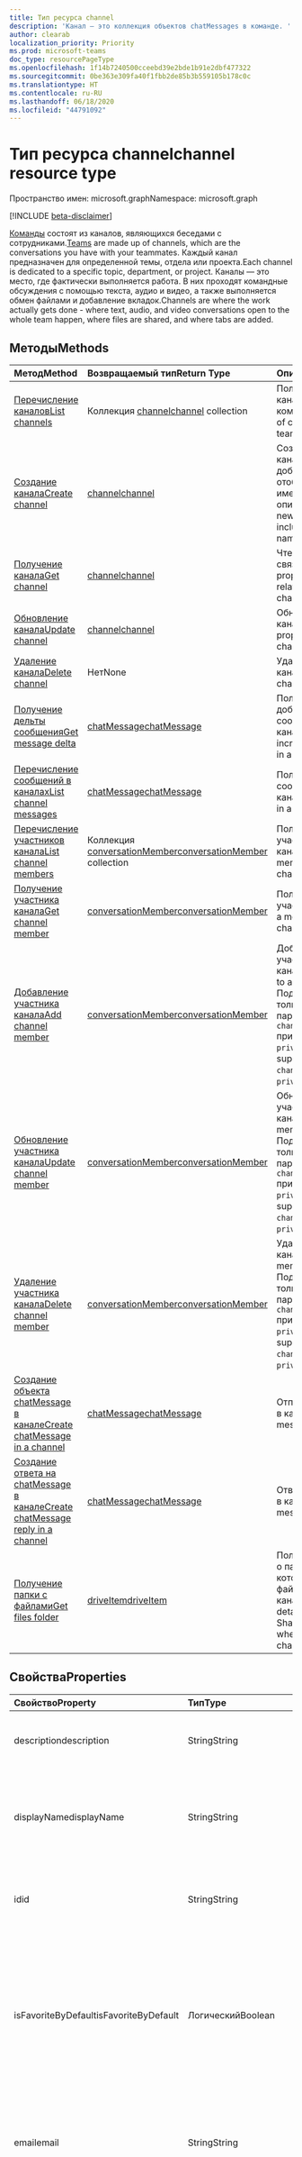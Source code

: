 ```yaml
---
title: Тип ресурса channel
description: 'Канал — это коллекция объектов chatMessages в команде. '
author: clearab
localization_priority: Priority
ms.prod: microsoft-teams
doc_type: resourcePageType
ms.openlocfilehash: 1f14b7240500cceebd39e2bde1b91e2dbf477322
ms.sourcegitcommit: 0be363e309fa40f1fbb2de85b3b559105b178c0c
ms.translationtype: HT
ms.contentlocale: ru-RU
ms.lasthandoff: 06/18/2020
ms.locfileid: "44791092"
---
```

# <a name="channel-resource-type"></a><span data-ttu-id="41279-103">Тип ресурса channel</span><span class="sxs-lookup"><span data-stu-id="41279-103">channel resource type</span></span>

<span data-ttu-id="41279-104">Пространство имен: microsoft.graph</span><span class="sxs-lookup"><span data-stu-id="41279-104">Namespace: microsoft.graph</span></span>

[!INCLUDE [beta-disclaimer](../../includes/beta-disclaimer.md)]

<span data-ttu-id="41279-105">[Команды](../resources/team.md) состоят из каналов, являющихся беседами с сотрудниками.</span><span class="sxs-lookup"><span data-stu-id="41279-105">[Teams](../resources/team.md) are made up of channels, which are the conversations you have with your teammates.</span></span> <span data-ttu-id="41279-106">Каждый канал предназначен для определенной темы, отдела или проекта.</span><span class="sxs-lookup"><span data-stu-id="41279-106">Each channel is dedicated to a specific topic, department, or project.</span></span> <span data-ttu-id="41279-107">Каналы — это место, где фактически выполняется работа. В них проходят командные обсуждения с помощью текста, аудио и видео, а также выполняется обмен файлами и добавление вкладок.</span><span class="sxs-lookup"><span data-stu-id="41279-107">Channels are where the work actually gets done - where text, audio, and video conversations open to the whole team happen, where files are shared, and where tabs are added.</span></span>

## <a name="methods"></a><span data-ttu-id="41279-108">Методы</span><span class="sxs-lookup"><span data-stu-id="41279-108">Methods</span></span>

| <span data-ttu-id="41279-109">Метод</span><span class="sxs-lookup"><span data-stu-id="41279-109">Method</span></span>       | <span data-ttu-id="41279-110">Возвращаемый тип</span><span class="sxs-lookup"><span data-stu-id="41279-110">Return Type</span></span>  |<span data-ttu-id="41279-111">Описание</span><span class="sxs-lookup"><span data-stu-id="41279-111">Description</span></span>|
|:---------------|:--------|:----------|
|[<span data-ttu-id="41279-112">Перечисление каналов</span><span class="sxs-lookup"><span data-stu-id="41279-112">List channels</span></span>](../api/channel-list.md) | <span data-ttu-id="41279-113">Коллекция [channel](channel.md)</span><span class="sxs-lookup"><span data-stu-id="41279-113">[channel](channel.md) collection</span></span> | <span data-ttu-id="41279-114">Получение списка каналов в команде.</span><span class="sxs-lookup"><span data-stu-id="41279-114">Get the list of channels in this team.</span></span>|
|[<span data-ttu-id="41279-115">Создание канала</span><span class="sxs-lookup"><span data-stu-id="41279-115">Create channel</span></span>](../api/channel-post.md) | [<span data-ttu-id="41279-116">channel</span><span class="sxs-lookup"><span data-stu-id="41279-116">channel</span></span>](channel.md) | <span data-ttu-id="41279-117">Создание нового канала путем добавления отображаемого имени и описания.</span><span class="sxs-lookup"><span data-stu-id="41279-117">Create a new channel by including the display name and description.</span></span>|
|[<span data-ttu-id="41279-118">Получение канала</span><span class="sxs-lookup"><span data-stu-id="41279-118">Get channel</span></span>](../api/channel-get.md) | [<span data-ttu-id="41279-119">channel</span><span class="sxs-lookup"><span data-stu-id="41279-119">channel</span></span>](channel.md) | <span data-ttu-id="41279-120">Чтение свойств и связей канала.</span><span class="sxs-lookup"><span data-stu-id="41279-120">Read properties and relationships of the channel.</span></span>|
|[<span data-ttu-id="41279-121">Обновление канала</span><span class="sxs-lookup"><span data-stu-id="41279-121">Update channel</span></span>](../api/channel-patch.md) | [<span data-ttu-id="41279-122">channel</span><span class="sxs-lookup"><span data-stu-id="41279-122">channel</span></span>](channel.md) | <span data-ttu-id="41279-123">Обновление свойств канала.</span><span class="sxs-lookup"><span data-stu-id="41279-123">Update properties of the channel.</span></span>|
|[<span data-ttu-id="41279-124">Удаление канала</span><span class="sxs-lookup"><span data-stu-id="41279-124">Delete channel</span></span>](../api/channel-delete.md) | <span data-ttu-id="41279-125">Нет</span><span class="sxs-lookup"><span data-stu-id="41279-125">None</span></span> | <span data-ttu-id="41279-126">Удаление канала.</span><span class="sxs-lookup"><span data-stu-id="41279-126">Delete a channel.</span></span>|
|[<span data-ttu-id="41279-127">Получение дельты сообщения</span><span class="sxs-lookup"><span data-stu-id="41279-127">Get message delta</span></span>](../api/chatmessage-delta.md)  | [<span data-ttu-id="41279-128">chatMessage</span><span class="sxs-lookup"><span data-stu-id="41279-128">chatMessage</span></span>](../resources/chatmessage.md) | <span data-ttu-id="41279-129">Получение добавочных сообщений в канале.</span><span class="sxs-lookup"><span data-stu-id="41279-129">Get incremental messages in a channel.</span></span> |
|[<span data-ttu-id="41279-130">Перечисление сообщений в каналах</span><span class="sxs-lookup"><span data-stu-id="41279-130">List channel messages</span></span>](../api/channel-list-messages.md)  | [<span data-ttu-id="41279-131">chatMessage</span><span class="sxs-lookup"><span data-stu-id="41279-131">chatMessage</span></span>](../resources/chatmessage.md) | <span data-ttu-id="41279-132">Получение сообщений в канале</span><span class="sxs-lookup"><span data-stu-id="41279-132">Get messages in a channel</span></span> |
|[<span data-ttu-id="41279-133">Перечисление участников канала</span><span class="sxs-lookup"><span data-stu-id="41279-133">List channel members</span></span>](../api/conversationmember-list.md)| <span data-ttu-id="41279-134">Коллекция [conversationMember](conversationmember.md)</span><span class="sxs-lookup"><span data-stu-id="41279-134">[conversationMember](conversationmember.md) collection</span></span>| <span data-ttu-id="41279-135">Получение списка участников канала.</span><span class="sxs-lookup"><span data-stu-id="41279-135">List the members of a channel.</span></span> |
|[<span data-ttu-id="41279-136">Получение участника канала</span><span class="sxs-lookup"><span data-stu-id="41279-136">Get channel member</span></span>](../api/conversationmember-get.md)| [<span data-ttu-id="41279-137">conversationMember</span><span class="sxs-lookup"><span data-stu-id="41279-137">conversationMember</span></span>](conversationmember.md)| <span data-ttu-id="41279-138">Получение участника канала.</span><span class="sxs-lookup"><span data-stu-id="41279-138">Get a member of a channel.</span></span> |
|[<span data-ttu-id="41279-139">Добавление участника канала</span><span class="sxs-lookup"><span data-stu-id="41279-139">Add channel member</span></span>](../api/conversationmember-add.md) | [<span data-ttu-id="41279-140">conversationMember</span><span class="sxs-lookup"><span data-stu-id="41279-140">conversationMember</span></span>](conversationmember.md)| <span data-ttu-id="41279-141">Добавление участника в канал.</span><span class="sxs-lookup"><span data-stu-id="41279-141">Add a member to a channel.</span></span> <span data-ttu-id="41279-142">Поддерживается, только если параметру `channelType` присвоено значение `private`.</span><span class="sxs-lookup"><span data-stu-id="41279-142">Only supported for `channelType` of `private`.</span></span>|
|[<span data-ttu-id="41279-143">Обновление участника канала</span><span class="sxs-lookup"><span data-stu-id="41279-143">Update channel member</span></span>](../api/conversationmember-update.md) | [<span data-ttu-id="41279-144">conversationMember</span><span class="sxs-lookup"><span data-stu-id="41279-144">conversationMember</span></span>](conversationmember.md)| <span data-ttu-id="41279-145">Обновление участника канала.</span><span class="sxs-lookup"><span data-stu-id="41279-145">Update a member of a channel.</span></span> <span data-ttu-id="41279-146">Поддерживается, только если параметру `channelType` присвоено значение `private`.</span><span class="sxs-lookup"><span data-stu-id="41279-146">Only supported for `channelType` of `private`.</span></span>|
|[<span data-ttu-id="41279-147">Удаление участника канала</span><span class="sxs-lookup"><span data-stu-id="41279-147">Delete channel member</span></span>](../api/conversationmember-delete.md) | [<span data-ttu-id="41279-148">conversationMember</span><span class="sxs-lookup"><span data-stu-id="41279-148">conversationMember</span></span>](conversationmember.md)| <span data-ttu-id="41279-149">Удаление участника канала.</span><span class="sxs-lookup"><span data-stu-id="41279-149">Delete a member of a channel.</span></span> <span data-ttu-id="41279-150">Поддерживается, только если параметру `channelType` присвоено значение `private`.</span><span class="sxs-lookup"><span data-stu-id="41279-150">Only supported for `channelType` of `private`.</span></span>|
|[<span data-ttu-id="41279-151">Создание объекта chatMessage в канале</span><span class="sxs-lookup"><span data-stu-id="41279-151">Create chatMessage in a channel</span></span>](../api/channel-post-messages.md) | [<span data-ttu-id="41279-152">chatMessage</span><span class="sxs-lookup"><span data-stu-id="41279-152">chatMessage</span></span>](../resources/chatmessage.md) | <span data-ttu-id="41279-153">Отправка сообщения в канал.</span><span class="sxs-lookup"><span data-stu-id="41279-153">Send a message to a channel.</span></span> |
|[<span data-ttu-id="41279-154">Создание ответа на chatMessage в канале</span><span class="sxs-lookup"><span data-stu-id="41279-154">Create chatMessage reply in a channel</span></span>](../api/channel-post-messagereply.md) | [<span data-ttu-id="41279-155">chatMessage</span><span class="sxs-lookup"><span data-stu-id="41279-155">chatMessage</span></span>](../resources/chatmessage.md) | <span data-ttu-id="41279-156">Ответ на сообщение в канале.</span><span class="sxs-lookup"><span data-stu-id="41279-156">Reply to a message in a channel.</span></span>|
|[<span data-ttu-id="41279-157">Получение папки с файлами</span><span class="sxs-lookup"><span data-stu-id="41279-157">Get files folder</span></span>](../api/driveitem-get.md)| [<span data-ttu-id="41279-158">driveItem</span><span class="sxs-lookup"><span data-stu-id="41279-158">driveItem</span></span>](driveitem.md) | <span data-ttu-id="41279-159">Получение сведений о папке SharePoint, в которой хранятся файлы канала.</span><span class="sxs-lookup"><span data-stu-id="41279-159">Retrieves the details of the SharePoint folder where the files for the channel are stored.</span></span> |

## <a name="properties"></a><span data-ttu-id="41279-160">Свойства</span><span class="sxs-lookup"><span data-stu-id="41279-160">Properties</span></span>

| <span data-ttu-id="41279-161">Свойство</span><span class="sxs-lookup"><span data-stu-id="41279-161">Property</span></span>   | <span data-ttu-id="41279-162">Тип</span><span class="sxs-lookup"><span data-stu-id="41279-162">Type</span></span> |<span data-ttu-id="41279-163">Описание</span><span class="sxs-lookup"><span data-stu-id="41279-163">Description</span></span>|
|:---------------|:--------|:----------|
|<span data-ttu-id="41279-164">description</span><span class="sxs-lookup"><span data-stu-id="41279-164">description</span></span>|<span data-ttu-id="41279-165">String</span><span class="sxs-lookup"><span data-stu-id="41279-165">String</span></span>|<span data-ttu-id="41279-166">Необязательное текстовое описание канала.</span><span class="sxs-lookup"><span data-stu-id="41279-166">Optional textual description for the channel.</span></span>|
|<span data-ttu-id="41279-167">displayName</span><span class="sxs-lookup"><span data-stu-id="41279-167">displayName</span></span>|<span data-ttu-id="41279-168">String</span><span class="sxs-lookup"><span data-stu-id="41279-168">String</span></span>|<span data-ttu-id="41279-169">Имя канала, отображаемое для пользователя в Microsoft Teams.</span><span class="sxs-lookup"><span data-stu-id="41279-169">Channel name as it will appear to the user in Microsoft Teams.</span></span>|
|<span data-ttu-id="41279-170">id</span><span class="sxs-lookup"><span data-stu-id="41279-170">id</span></span>|<span data-ttu-id="41279-171">String</span><span class="sxs-lookup"><span data-stu-id="41279-171">String</span></span>|<span data-ttu-id="41279-172">Уникальный идентификатор канала.</span><span class="sxs-lookup"><span data-stu-id="41279-172">The channel's unique identifier.</span></span> <span data-ttu-id="41279-173">Только для чтения.</span><span class="sxs-lookup"><span data-stu-id="41279-173">Read-only.</span></span>|
|<span data-ttu-id="41279-174">isFavoriteByDefault</span><span class="sxs-lookup"><span data-stu-id="41279-174">isFavoriteByDefault</span></span>|<span data-ttu-id="41279-175">Логический</span><span class="sxs-lookup"><span data-stu-id="41279-175">Boolean</span></span>|<span data-ttu-id="41279-176">Указывает, должен ли канал автоматически помечаться как "Избранное" для всех участников команды.</span><span class="sxs-lookup"><span data-stu-id="41279-176">Indicates whether the channel should automatically be marked 'favorite' for all members of the team.</span></span> <span data-ttu-id="41279-177">Значение по умолчанию: `false`.</span><span class="sxs-lookup"><span data-stu-id="41279-177">Default: `false`.</span></span>|
|<span data-ttu-id="41279-178">email</span><span class="sxs-lookup"><span data-stu-id="41279-178">email</span></span>|<span data-ttu-id="41279-179">String</span><span class="sxs-lookup"><span data-stu-id="41279-179">String</span></span>| <span data-ttu-id="41279-180">Адрес электронной почты для отправки сообщений в канал.</span><span class="sxs-lookup"><span data-stu-id="41279-180">The email address for sending messages to the channel.</span></span> <span data-ttu-id="41279-181">Только для чтения.</span><span class="sxs-lookup"><span data-stu-id="41279-181">Read-only.</span></span>|
|<span data-ttu-id="41279-182">webUrl</span><span class="sxs-lookup"><span data-stu-id="41279-182">webUrl</span></span>|<span data-ttu-id="41279-183">String</span><span class="sxs-lookup"><span data-stu-id="41279-183">String</span></span>|<span data-ttu-id="41279-184">Гиперссылка, ведущая к каналу в Microsoft Teams.</span><span class="sxs-lookup"><span data-stu-id="41279-184">A hyperlink that will go to the channel in Microsoft Teams.</span></span> <span data-ttu-id="41279-185">Это URL-адрес, получаемый при щелчке правой кнопкой мыши по каналу в Microsoft Teams и выборе пункта "Получить ссылку на канал".</span><span class="sxs-lookup"><span data-stu-id="41279-185">This is the URL that you get when you right-click a channel in Microsoft Teams and select Get link to channel.</span></span> <span data-ttu-id="41279-186">Этот URL-адрес должен обрабатываться как непрозрачный BLOB-объект и не должен анализироваться.</span><span class="sxs-lookup"><span data-stu-id="41279-186">This URL should be treated as an opaque blob, and not parsed.</span></span> <span data-ttu-id="41279-187">Только для чтения.</span><span class="sxs-lookup"><span data-stu-id="41279-187">Read-only.</span></span>|
|<span data-ttu-id="41279-188">membershipType</span><span class="sxs-lookup"><span data-stu-id="41279-188">membershipType</span></span>|[<span data-ttu-id="41279-189">channelMembershipType</span><span class="sxs-lookup"><span data-stu-id="41279-189">channelMembershipType</span></span>](../resources/enums.md#channelmembershiptype-values)|<span data-ttu-id="41279-190">Тип канала.</span><span class="sxs-lookup"><span data-stu-id="41279-190">The type of the channel.</span></span> <span data-ttu-id="41279-191">Можно настроить во время создания и нельзя изменить.</span><span class="sxs-lookup"><span data-stu-id="41279-191">Can be set during creation and cannot be changed.</span></span> <span data-ttu-id="41279-192">Значение по умолчанию: standard.</span><span class="sxs-lookup"><span data-stu-id="41279-192">Default: standard.</span></span>|

## <a name="relationships"></a><span data-ttu-id="41279-193">Отношения</span><span class="sxs-lookup"><span data-stu-id="41279-193">Relationships</span></span>

| <span data-ttu-id="41279-194">Связь</span><span class="sxs-lookup"><span data-stu-id="41279-194">Relationship</span></span> | <span data-ttu-id="41279-195">Тип</span><span class="sxs-lookup"><span data-stu-id="41279-195">Type</span></span> |<span data-ttu-id="41279-196">Описание</span><span class="sxs-lookup"><span data-stu-id="41279-196">Description</span></span>|
|:---------------|:--------|:----------|
|<span data-ttu-id="41279-197">messages</span><span class="sxs-lookup"><span data-stu-id="41279-197">messages</span></span>|<span data-ttu-id="41279-198">Коллекция [chatMessage](chatmessage.md)</span><span class="sxs-lookup"><span data-stu-id="41279-198">[chatMessage](chatmessage.md) collection</span></span>|<span data-ttu-id="41279-199">Коллекция всех сообщений в канале.</span><span class="sxs-lookup"><span data-stu-id="41279-199">A collection of all the messages in the channel.</span></span> <span data-ttu-id="41279-200">Свойство навигации.</span><span class="sxs-lookup"><span data-stu-id="41279-200">A navigation property.</span></span> <span data-ttu-id="41279-201">Допускается значение null.</span><span class="sxs-lookup"><span data-stu-id="41279-201">Nullable.</span></span>|
|<span data-ttu-id="41279-202">tabs</span><span class="sxs-lookup"><span data-stu-id="41279-202">tabs</span></span>|<span data-ttu-id="41279-203">Коллекция [teamsTab](../resources/teamstab.md)</span><span class="sxs-lookup"><span data-stu-id="41279-203">[teamsTab](../resources/teamstab.md) collection</span></span>|<span data-ttu-id="41279-204">Коллекция всех вкладок в канале.</span><span class="sxs-lookup"><span data-stu-id="41279-204">A collection of all the tabs in the channel.</span></span> <span data-ttu-id="41279-205">Свойство навигации.</span><span class="sxs-lookup"><span data-stu-id="41279-205">A navigation property.</span></span>|
|<span data-ttu-id="41279-206">members</span><span class="sxs-lookup"><span data-stu-id="41279-206">members</span></span>|<span data-ttu-id="41279-207">Коллекция [conversationMember](conversationmember.md)</span><span class="sxs-lookup"><span data-stu-id="41279-207">[conversationMember](conversationmember.md) collection</span></span>|<span data-ttu-id="41279-208">Коллекция записей участников, сопоставленных с каналом.</span><span class="sxs-lookup"><span data-stu-id="41279-208">A collection of membership records associated with the channel.</span></span>|
|[<span data-ttu-id="41279-209">filesFolder</span><span class="sxs-lookup"><span data-stu-id="41279-209">filesFolder</span></span>](../api/channel-get-filesfolder.md)|[<span data-ttu-id="41279-210">driveItem</span><span class="sxs-lookup"><span data-stu-id="41279-210">driveItem</span></span>](driveitem.md)|<span data-ttu-id="41279-211">Метаданные для расположения, в котором хранятся файлы канала.</span><span class="sxs-lookup"><span data-stu-id="41279-211">Metadata for the location where the channel's files are stored.</span></span>|

## <a name="json-representation"></a><span data-ttu-id="41279-212">Представление JSON</span><span class="sxs-lookup"><span data-stu-id="41279-212">JSON representation</span></span>

<span data-ttu-id="41279-213">Ниже указано представление ресурса в формате JSON.</span><span class="sxs-lookup"><span data-stu-id="41279-213">The following is a JSON representation of the resource.</span></span>

<!-- {
  "blockType": "resource",
  "optionalProperties": [
    "messages"
  ],
  "keyProperty": "id",
  "@odata.type": "microsoft.graph.channel"
}-->

```json
{
  "description": "string",
  "displayName": "string",
  "id": "string (identifier)",
  "isFavoriteByDefault": true,
  "email": "string",
  "webUrl": "string",
  "membershipType": "channelMembershipType"
}
```

<!-- uuid: 8fcb5dbc-d5aa-4681-8e31-b001d5168d79
2015-10-25 14:57:30 UTC -->
<!--
{
  "type": "#page.annotation",
  "description": "channel resource",
  "keywords": "",
  "section": "documentation",
  "tocPath": "",
  "suppressions": []
}
-->
